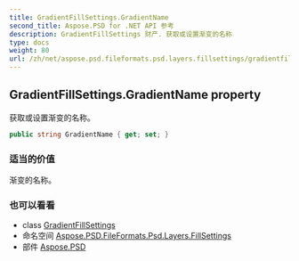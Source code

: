```yaml
---
title: GradientFillSettings.GradientName
second_title: Aspose.PSD for .NET API 参考
description: GradientFillSettings 财产. 获取或设置渐变的名称
type: docs
weight: 80
url: /zh/net/aspose.psd.fileformats.psd.layers.fillsettings/gradientfillsettings/gradientname/
---
```

## GradientFillSettings.GradientName property

获取或设置渐变的名称。

```csharp
public string GradientName { get; set; }
```

### 适当的价值

渐变的名称。

### 也可以看看

* class [GradientFillSettings](../)
* 命名空间 [Aspose.PSD.FileFormats.Psd.Layers.FillSettings](../../gradientfillsettings/)
* 部件 [Aspose.PSD](../../../)


